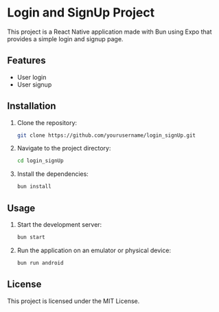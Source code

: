 # Login and SignUp Project

This project is a React Native application made with Bun using Expo that provides a simple login and signup page.

## Features

- User login
- User signup

## Installation

1. Clone the repository:
   ```sh
   git clone https://github.com/yourusername/login_signUp.git
   ```
2. Navigate to the project directory:
   ```sh
   cd login_signUp
   ```
3. Install the dependencies:
   ```sh
   bun install
   ```

## Usage

1. Start the development server:
   ```sh
   bun start
   ```
2. Run the application on an emulator or physical device:
   ```sh
   bun run android
   ```

## License

This project is licensed under the MIT License.